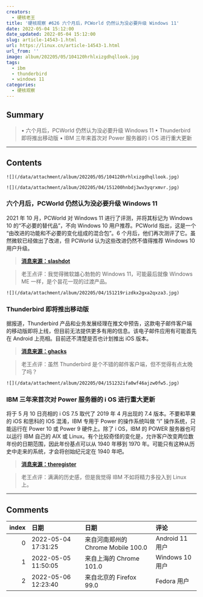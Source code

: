```yaml
---
creators:
  - 硬核老王
title: '硬核观察 #626 六个月后，PCWorld 仍然认为没必要升级 Windows 11'
date: 2022-05-04 15:12:00
date_updated: 2022-05-04 15:12:00
slug: article-14543-1.html
url: https://linux.cn/article-14543-1.html
url_from: ''
image: album/202205/05/104120hrhlxizgdhqllook.jpg
tags:
  - ibm
  - thunderbird
  - windows 11
categories:
  - 硬核观察
---
```


## Summary

> • 六个月后，PCWorld 仍然认为没必要升级 Windows 11 • Thunderbird 即将推出移动版 • IBM 三年来首次对 Power 服务器的 i OS 进行重大更新

***

<!-- more -->

## Contents

`![](/data/attachment/album/202205/05/104120hrhlxizgdhqllook.jpg)`

`![](/data/attachment/album/202205/04/151200hnbdj3wv3yqrxmvr.jpg)`

### 六个月后，PCWorld 仍然认为没必要升级 Windows 11

2021 年 10 月，PCWorld 对 Windows 11 进行了评测，并将其标记为 Windows 10 的“不必要的替代品”，不向 Windows 10 用户推荐。PCWorld 指出，这是一个 “由改进的功能和不必要的变化组成的混合包”。6 个月后，他们再次测评了它。虽然微软已经做出了改进，但 PCWorld 认为这些改进仍然不值得推荐 Windows 10 用户升级。

> 
> **[消息来源：slashdot](https://tech.slashdot.org/story/22/05/03/1621229/pcworld-six-months-since-release-windows-11-still-unnecessary)**
> 
> 
> 

> 
> 老王点评：我觉得微软雄心勃勃的 Windows 11，可能最后就像 Windows ME 一样，是个昙花一现的过渡产品。
> 
> 
> 

`![](/data/attachment/album/202205/04/151219rizdkx2gxa2qxza3.jpg)`

### Thunderbird 即将推出移动版

据报道，Thunderbird 产品和业务发展经理在推文中预告，这款电子邮件客户端的移动版即将上线，但目前无法提供更多有用的信息。该电子邮件应用有可能首先在 Android 上亮相。目前还不清楚是否也计划推出 iOS 版本。

> 
> **[消息来源：ghacks](https://www.ghacks.net/2022/05/03/thunderbird-mobile-application-is-coming-soon/)**
> 
> 
> 

> 
> 老王点评：虽然 Thunderbird 是个不错的邮件客户端，但不觉得有点太晚了吗？
> 
> 
> 

`![](/data/attachment/album/202205/04/151232ifa0wf46ajzw0fw5.jpg)`

### IBM 三年来首次对 Power 服务器的 i OS 进行重大更新

将于 5 月 10 日亮相的 i OS 7.5 取代了 2019 年 4 月出现的 7.4 版本。不要和苹果的 iOS 和思科的 IOS 混淆，IBM 专用于 Power 的操作系统叫做 “i” 操作系统，只能运行在 Power 10 或 Power 9 硬件上。除了 i OS，IBM 的 POWER 服务器也可以运行 IBM 自己的 AIX 或 Linux。有个比较奇怪的变化是，允许客户改变两位数年份的日期范围，因此年份基点可以从 1940 年移到 1970 年。可能只有这种从历史中走来的系统，才会将创始纪元定在 1940 年吧。

> 
> **[消息来源：theregister](https://www.theregister.com/2022/05/04/ibm_power_i_7_5/)**
> 
> 
> 

> 
> 老王点评：满满的历史感，但是我觉得 IBM 不如将精力多投入到 Linux 上。
> 
> 
>

***

## Comments

|   index | 日期                | 日期                                               | 评论                                                                                  |
|--------:|:--------------------|:---------------------------------------------------|:--------------------------------------------------------------------------------------|
|       0 | 2022-05-04 17:31:25 | 来自河南郑州的 Chrome Mobile 100.0|Android 11 用户 | Windows11没有什么明显优点，但也没有什么明显缺点。在这种情况下，我还是愿意选择新版本。 |
|       1 | 2022-05-05 11:50:05 | 来自上海的 Chrome 101.0|Windows 10 用户            | thunderbird：爱用用不用滚                                                             |
|       2 | 2022-05-06 12:23:40 | 来自北京的 Firefox 99.0|Fedora 用户                | 然而我在win11上遇到了许多bug.....                                                     |
